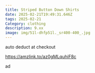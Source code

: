 ```yaml
---
title: Striped Button Down Shirts
date: 2025-02-21T19:49:31.646Z
tags: 2025-02-21
Category: clothing
description: 9.xx
image: img/51l-dhfp51l._sr400-400_.jpg
---
```

a﻿uto deduct at checkout

https://amzlink.to/az0gMLquhiF8c

a﻿d